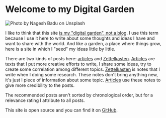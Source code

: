 # Welcome to my Digital Garden

![Photo by <a href="https://unsplash.com/@nagesh?utm_source=unsplash&utm_medium=referral&utm_content=creditCopyText">Nagesh Badu</a> on <a href="/s/photos/garden?utm_source=unsplash&utm_medium=referral&utm_content=creditCopyText">Unsplash</a>](https://arantespp.com/images/nagesh-badu-vYcH7pI6v1Q-unsplash)

I like to think that this site [is my "digital garden", not a blog](https://joelhooks.com/digital-garden). I use this term because I use it here to write about some thoughts and ideas I have and want to share with the world. And like a garden, a place where things grow, here is a site in which I "seed" my ideas little by little.

There are two kinds of posts here: [articles](/articles) and [Zettelkasten](/zettelkasten). [Articles](/articles) are texts that I put more creative efforts to write, I share some ideas, try to create some correlation among different topics. [Zettelkasten](/zettelkasten) is notes that I write when I doing some research. These notes don't bring anything new, it's just I piece of information about some topic. [Articles](/articles) use these notes to give more credibility to the posts.

The recommended posts aren't sorted by chronological order, but for a relevance rating I attribute to all posts.

This site is open source and you can find it on [GitHub](https://github.com/arantespp/arantespp.com).
